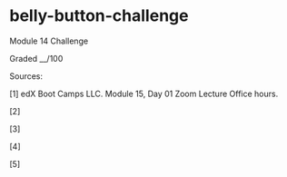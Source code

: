 # belly-button-challenge
Module 14 Challenge


Graded __/100


Sources:

[1] edX Boot Camps LLC. Module 15, Day 01 Zoom Lecture Office hours.

[2] 

[3] 

[4] 

[5] 